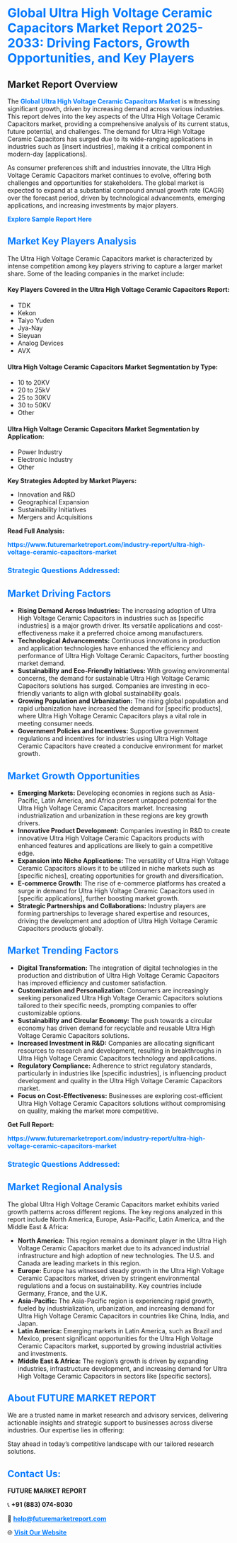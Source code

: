 <h1 style="color: #007BFF;">Global Ultra High Voltage Ceramic Capacitors Market Report 2025-2033: Driving Factors, Growth Opportunities, and Key Players</h1>

<section id="overview">
<h2>Market Report Overview</h2>
<p>The <a href="https://www.futuremarketreport.com/industry-report/ultra-high-voltage-ceramic-capacitors-market" style="color: #007BFF; text-decoration: none;"><strong>Global Ultra High Voltage Ceramic Capacitors Market</strong></a> is witnessing significant growth, driven by increasing demand across various industries. This report delves into the key aspects of the Ultra High Voltage Ceramic Capacitors market, providing a comprehensive analysis of its current status, future potential, and challenges. The demand for Ultra High Voltage Ceramic Capacitors has surged due to its wide-ranging applications in industries such as [insert industries], making it a critical component in modern-day [applications].</p>
<p>As consumer preferences shift and industries innovate, the Ultra High Voltage Ceramic Capacitors market continues to evolve, offering both challenges and opportunities for stakeholders. The global market is expected to expand at a substantial compound annual growth rate (CAGR) over the forecast period, driven by technological advancements, emerging applications, and increasing investments by major players.</p>
</section>

<section id="overview">
<p><a href="https://www.futuremarketreport.com/request-sample/reportId=81936" style="color: #007BFF; text-decoration: none;"><strong>Explore Sample Report Here</strong></a></p>
</section>

<section id="key-players">
<h2 style="color: #007BFF;">Market Key Players Analysis</h2>
<p>The Ultra High Voltage Ceramic Capacitors market is characterized by intense competition among key players striving to capture a larger market share. Some of the leading companies in the market include:</p>
<h4>Key Players Covered in the Ultra High Voltage Ceramic Capacitors Report:</h4>
<ul><li>TDK</li><li>Kekon</li><li>Taiyo Yuden</li><li>Jya-Nay</li><li>Sieyuan</li><li>Analog Devices</li><li>AVX</li></ul>
<h4>Ultra High Voltage Ceramic Capacitors Market Segmentation by Type:</h4>
<ul><li>10 to 20KV</li><li>20 to 25kV</li><li>25 to 30KV</li><li>30 to 50KV</li><li>Other</li></ul>

<h4>Ultra High Voltage Ceramic Capacitors Market Segmentation by Application:</h4>
<ul><li>Power Industry</li><li>Electronic Industry</li><li>Other</li></ul>
<p><strong>Key Strategies Adopted by Market Players:</strong></p>
<ul>
<li>Innovation and R&D</li>
<li>Geographical Expansion</li>
<li>Sustainability Initiatives</li>
<li>Mergers and Acquisitions</li>
</ul>
</section>

<section>
<p><strong>Read Full Analysis: </strong></p><a href="https://www.futuremarketreport.com/industry-report/ultra-high-voltage-ceramic-capacitors-market" style="color: #007BFF; text-decoration: none;"><strong>https://www.futuremarketreport.com/industry-report/ultra-high-voltage-ceramic-capacitors-market</strong></a>
<h3 style="color: #007BFF;">Strategic Questions Addressed:</h3>
</section>

<section id="driving-factors">
<h2 style="color: #007BFF;">Market Driving Factors</h2>
<ul>
<li><strong>Rising Demand Across Industries:</strong> The increasing adoption of Ultra High Voltage Ceramic Capacitors in industries such as [specific industries] is a major growth driver. Its versatile applications and cost-effectiveness make it a preferred choice among manufacturers.</li>
<li><strong>Technological Advancements:</strong> Continuous innovations in production and application technologies have enhanced the efficiency and performance of Ultra High Voltage Ceramic Capacitors, further boosting market demand.</li>
<li><strong>Sustainability and Eco-Friendly Initiatives:</strong> With growing environmental concerns, the demand for sustainable Ultra High Voltage Ceramic Capacitors solutions has surged. Companies are investing in eco-friendly variants to align with global sustainability goals.</li>
<li><strong>Growing Population and Urbanization:</strong> The rising global population and rapid urbanization have increased the demand for [specific products], where Ultra High Voltage Ceramic Capacitors plays a vital role in meeting consumer needs.</li>
<li><strong>Government Policies and Incentives:</strong> Supportive government regulations and incentives for industries using Ultra High Voltage Ceramic Capacitors have created a conducive environment for market growth.</li>
</ul>
</section>

<section id="growth-opportunities">
<h2 style="color: #007BFF;">Market Growth Opportunities</h2>
<ul>
<li><strong>Emerging Markets:</strong> Developing economies in regions such as Asia-Pacific, Latin America, and Africa present untapped potential for the Ultra High Voltage Ceramic Capacitors market. Increasing industrialization and urbanization in these regions are key growth drivers.</li>
<li><strong>Innovative Product Development:</strong> Companies investing in R&D to create innovative Ultra High Voltage Ceramic Capacitors products with enhanced features and applications are likely to gain a competitive edge.</li>
<li><strong>Expansion into Niche Applications:</strong> The versatility of Ultra High Voltage Ceramic Capacitors allows it to be utilized in niche markets such as [specific niches], creating opportunities for growth and diversification.</li>
<li><strong>E-commerce Growth:</strong> The rise of e-commerce platforms has created a surge in demand for Ultra High Voltage Ceramic Capacitors used in [specific applications], further boosting market growth.</li>
<li><strong>Strategic Partnerships and Collaborations:</strong> Industry players are forming partnerships to leverage shared expertise and resources, driving the development and adoption of Ultra High Voltage Ceramic Capacitors products globally.</li>
</ul>
</section>

<section id="trending-factors">
<h2 style="color: #007BFF;">Market Trending Factors</h2>
<ul>
<li><strong>Digital Transformation:</strong> The integration of digital technologies in the production and distribution of Ultra High Voltage Ceramic Capacitors has improved efficiency and customer satisfaction.</li>
<li><strong>Customization and Personalization:</strong> Consumers are increasingly seeking personalized Ultra High Voltage Ceramic Capacitors solutions tailored to their specific needs, prompting companies to offer customizable options.</li>
<li><strong>Sustainability and Circular Economy:</strong> The push towards a circular economy has driven demand for recyclable and reusable Ultra High Voltage Ceramic Capacitors solutions.</li>
<li><strong>Increased Investment in R&D:</strong> Companies are allocating significant resources to research and development, resulting in breakthroughs in Ultra High Voltage Ceramic Capacitors technology and applications.</li>
<li><strong>Regulatory Compliance:</strong> Adherence to strict regulatory standards, particularly in industries like [specific industries], is influencing product development and quality in the Ultra High Voltage Ceramic Capacitors market.</li>
<li><strong>Focus on Cost-Effectiveness:</strong> Businesses are exploring cost-efficient Ultra High Voltage Ceramic Capacitors solutions without compromising on quality, making the market more competitive.</li>
</ul>
</section>

<section>
<p><strong>Get Full Report: </strong></p><a href="https://www.futuremarketreport.com/industry-report/ultra-high-voltage-ceramic-capacitors-market" style="color: #007BFF; text-decoration: none;"><strong>https://www.futuremarketreport.com/industry-report/ultra-high-voltage-ceramic-capacitors-market</strong></a>
<h3 style="color: #007BFF;">Strategic Questions Addressed:</h3>
</section>


<section id="regional-analysis">
<h2 style="color: #007BFF;">Market Regional Analysis</h2>
<p>The global Ultra High Voltage Ceramic Capacitors market exhibits varied growth patterns across different regions. The key regions analyzed in this report include North America, Europe, Asia-Pacific, Latin America, and the Middle East & Africa:</p>
<ul>
<li><strong>North America:</strong> This region remains a dominant player in the Ultra High Voltage Ceramic Capacitors market due to its advanced industrial infrastructure and high adoption of new technologies. The U.S. and Canada are leading markets in this region.</li>
<li><strong>Europe:</strong> Europe has witnessed steady growth in the Ultra High Voltage Ceramic Capacitors market, driven by stringent environmental regulations and a focus on sustainability. Key countries include Germany, France, and the U.K.</li>
<li><strong>Asia-Pacific:</strong> The Asia-Pacific region is experiencing rapid growth, fueled by industrialization, urbanization, and increasing demand for Ultra High Voltage Ceramic Capacitors in countries like China, India, and Japan.</li>
<li><strong>Latin America:</strong> Emerging markets in Latin America, such as Brazil and Mexico, present significant opportunities for the Ultra High Voltage Ceramic Capacitors market, supported by growing industrial activities and investments.</li>
<li><strong>Middle East & Africa:</strong> The region’s growth is driven by expanding industries, infrastructure development, and increasing demand for Ultra High Voltage Ceramic Capacitors in sectors like [specific sectors].</li>
</ul>
</section>

<footer>
<h2 style="color: #007BFF;">About FUTURE MARKET REPORT</h2>
<p>We are a trusted name in market research and advisory services, delivering actionable insights and strategic support to businesses across diverse industries. Our expertise lies in offering:</p>

<p>Stay ahead in today’s competitive landscape with our tailored research solutions.</p>

<h2 style="color: #007BFF;">Contact Us:</h2>
<p><strong>FUTURE MARKET REPORT</strong></p>
<p>📞 <strong>+91 (883) 074-8030</strong></p>
<p>📧 <strong><a href="mailto:help@futuremarketreport.com" style="color: #007BFF;">help@futuremarketreport.com</a></strong></p>
<p>🌐 <strong><a href="https://www.futuremarketreport.com/" style="color: #007BFF;">Visit Our Website</a></strong></p>
</footer>